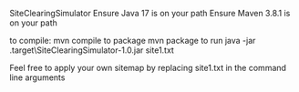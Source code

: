 SiteClearingSimulator
Ensure Java 17 is on your path
Ensure Maven 3.8.1 is on your path

to compile: mvn compile
to package mvn package
to run java -jar .target\SiteClearingSimulator-1.0.jar site1.txt

Feel free to apply your own sitemap by replacing site1.txt in the command line arguments